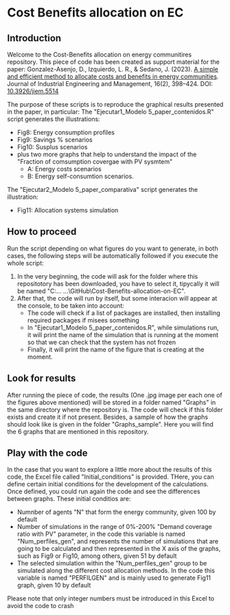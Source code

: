 # Cost Benefits allocation on EC

## Introduction
Welcome to the Cost-Benefits allocation on energy communitires repository.
This piece of code has been created as support material for the paper:
Gonzalez-Asenjo, D., Izquierdo, L. R., & Sedano, J. (2023). [A simple and efficient method to allocate costs and benefits in energy communities](https://www.jiem.org/index.php/jiem/article/download/5514/1060). Journal of Industrial Engineering and Management, 16(2), 398–424. DOI: [10.3926/jiem.5514](https://doi.org/10.3926/jiem.5514)

The purpose of these scripts is to reproduce the graphical results presented in the paper, in particular:
The "Ejecutar1_Modelo 5_paper_contenidos.R" script generates the illustrations:
- Fig8: Energy consumption profiles
- Fig9: Savings % scenarios
- Fig10: Susplus scenarios
- plus two more graphs that help to understand the impact of the "Fraction of comsumption covergae with PV sysmtem"
  - A: Energy costs scenarios
  - B: Energy self-consumtion scenarios.

The "Ejecutar2_Modelo 5_paper_comparativa" script generates the illustration:
- Fig11: Allocation systems simulation


## How to proceed
Run the script depending on what figures do you want to generate, in both cases, the following steps will be automatically followed if you execute the whole script:

1. In the very beginning, the code will ask for the folder where this repositotory has been downloaded, you have to select it, tipycally it will be named "C:\... ...\GitHub\Cost-Benefits-allocation-on-EC".
2. After that, the code will run by itself, but some interacion will appear at the console, to be taken into account:
   - The code will check if a list of packages are installed, then installing required packages if misees something
   - In "Ejecutar1_Modelo 5_paper_contenidos.R", while simulations run, it will print the name of the simulation that is running at the moment so that we can check that the system has not frozen
   - Finally, it will print the name of the figure that is creating at the moment.
  
## Look for results
After running the piece of code, the results (One .jpg image per each one of the figures above mentioned) will be stored in a folder named "Graphs" in the same directory where the repository is. The code will check if this folder exists and create it if not present. 
Besides, a sample of how the graphs should look like is given in the folder "Graphs_sample". Here you will find the 6 graphs that are mentioned in this repository.

## Play with the code
In the case that you want to explore a little more about the results of this code, the Excel file called "Initial_conditions" is provided. THere, you can define certain initial conditions for the development of the calculations. Once defined, you could run again the code and see the differences between graphs.
These initial conditios are:
- Numnber of agents "N" that form the energy community, given 100 by default
- Number of simulations in the range of 0%-200% "Demand coverage ratio with PV" parameter, in the code this variable is named "Num_perfiles_gen", and represents the number of simulations that are going to be calculated and then represented in the X axis of the graphs, such as Fig9 or Fig10, among others, given 51 by default
- The selected simulation within the "Num_perfiles_gen" group to be simulated along the different cost allocation methods. In the code this variable is named "PERFILGEN" and is mainly used to generate Fig11 graph, given 10 by default

Please note that only integer numbers must be introduced in this Excel to avoid the code to crash
 
